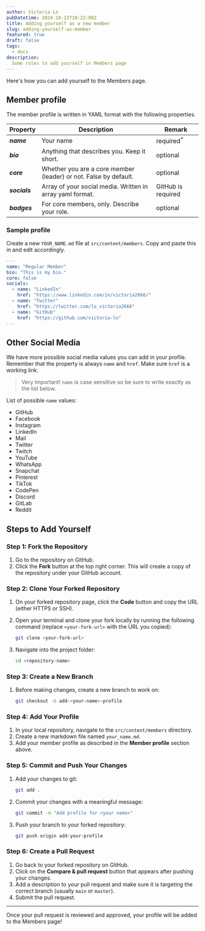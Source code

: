 ```yaml
---
author: Victoria Lo
pubDatetime: 2024-10-23T10:22:00Z
title: Adding yourself as a new member
slug: adding-yourself-as-member
featured: true
draft: false
tags:
  - docs
description:
  Some rules to add yourself in Members page
---
```


Here's how you can add yourself to the Members page.

## Member profile

The member profile is written in YAML format with the following properties.


| Property      | Description                                                      | Remark                |
|---------------|------------------------------------------------------------------|-----------------------|
| **_name_**    | Your name                                                        | required<sup>\*</sup> |
| **_bio_**     | Anything that describes you. Keep it short.                      | optional              |
| **_core_**    | Whether you are a core member (leader) or not. False by default. | optional              |
| **_socials_** | Array of your social media. Written in array yaml format.        | GitHub is required    |
| **_badges_**  | For core members, only. Describe your role.                      | optional              |

### Sample profile
Create a new `YOUR_NAME.md` file at `src/content/members`. Copy and paste this in and edit accordingly.

```yaml
---
name: "Regular Member"
bio: "This is my bio."
core: false
socials:
  - name: "LinkedIn"
    href: "https://www.linkedin.com/in/victoria2666/"
  - name: "Twitter"
    href: "https://twitter.com/lo_victoria2666"
  - name: "GitHub"
    href: "https://github.com/victoria-lo"
---
```

## Other Social Media

We have more possible social media values you can add in your profile. Remember that the property is always `name` and `href`. Make sure `href` is a working link.

> Very important! `name` is case sensitive so be sure to write exactly as the list below.

List of possible `name` values:
- GitHub
- Facebook
- Instagram
- LinkedIn
- Mail
- Twitter
- Twitch
- YouTube
- WhatsApp
- Snapchat
- Pinterest
- TikTok
- CodePen
- Discord
- GitLab
- Reddit

## Steps to Add Yourself

### Step 1: Fork the Repository

1. Go to the repository on GitHub.
2. Click the **Fork** button at the top right corner. This will create a copy of the repository under your GitHub account.

### Step 2: Clone Your Forked Repository

1. On your forked repository page, click the **Code** button and copy the URL (either HTTPS or SSH).
2. Open your terminal and clone your fork locally by running the following command (replace `<your-fork-url>` with the URL you copied):

    ```bash
    git clone <your-fork-url>
    ```

3. Navigate into the project folder:

    ```bash
    cd <repository-name>
    ```

### Step 3: Create a New Branch

1. Before making changes, create a new branch to work on:

    ```bash
    git checkout -b add-<your-name>-profile
    ```

### Step 4: Add Your Profile

1. In your local repository, navigate to the `src/content/members` directory.
2. Create a new markdown file named `your_name.md`.
3. Add your member profile as described in the **Member profile** section above.

### Step 5: Commit and Push Your Changes

1. Add your changes to git:

    ```bash
    git add .
    ```

2. Commit your changes with a meaningful message:

    ```bash
    git commit -m "Add profile for <your name>"
    ```

3. Push your branch to your forked repository:

    ```bash
    git push origin add-your-profile
    ```

### Step 6: Create a Pull Request

1. Go back to your forked repository on GitHub.
2. Click on the **Compare & pull request** button that appears after pushing your changes.
3. Add a description to your pull request and make sure it is targeting the correct branch (usually `main` or `master`).
4. Submit the pull request.

---

Once your pull request is reviewed and approved, your profile will be added to the Members page!
